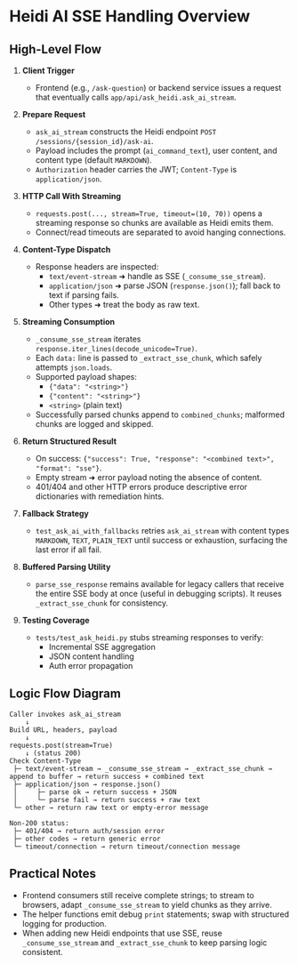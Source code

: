 # Heidi AI SSE Handling Overview

## High-Level Flow

1. **Client Trigger**  
   - Frontend (e.g., `/ask-question`) or backend service issues a request that eventually calls `app/api/ask_heidi.ask_ai_stream`.

2. **Prepare Request**  
   - `ask_ai_stream` constructs the Heidi endpoint `POST /sessions/{session_id}/ask-ai`.  
   - Payload includes the prompt (`ai_command_text`), user content, and content type (default `MARKDOWN`).  
   - `Authorization` header carries the JWT; `Content-Type` is `application/json`.

3. **HTTP Call With Streaming**  
   - `requests.post(..., stream=True, timeout=(10, 70))` opens a streaming response so chunks are available as Heidi emits them.  
   - Connect/read timeouts are separated to avoid hanging connections.

4. **Content-Type Dispatch**  
   - Response headers are inspected:
     - `text/event-stream` ➜ handle as SSE (`_consume_sse_stream`).  
     - `application/json` ➜ parse JSON (`response.json()`); fall back to text if parsing fails.  
     - Other types ➜ treat the body as raw text.

5. **Streaming Consumption**  
   - `_consume_sse_stream` iterates `response.iter_lines(decode_unicode=True)`.  
   - Each `data:` line is passed to `_extract_sse_chunk`, which safely attempts `json.loads`.  
   - Supported payload shapes:
     - `{"data": "<string>"}`  
     - `{"content": "<string>"}`  
     - `<string>` (plain text)  
   - Successfully parsed chunks append to `combined_chunks`; malformed chunks are logged and skipped.

6. **Return Structured Result**  
   - On success: `{"success": True, "response": "<combined text>", "format": "sse"}`.  
   - Empty stream ➜ error payload noting the absence of content.  
   - 401/404 and other HTTP errors produce descriptive error dictionaries with remediation hints.

7. **Fallback Strategy**  
   - `test_ask_ai_with_fallbacks` retries `ask_ai_stream` with content types `MARKDOWN`, `TEXT`, `PLAIN_TEXT` until success or exhaustion, surfacing the last error if all fail.

8. **Buffered Parsing Utility**  
   - `parse_sse_response` remains available for legacy callers that receive the entire SSE body at once (useful in debugging scripts). It reuses `_extract_sse_chunk` for consistency.

9. **Testing Coverage**  
   - `tests/test_ask_heidi.py` stubs streaming responses to verify:  
     - Incremental SSE aggregation  
     - JSON content handling  
     - Auth error propagation

## Logic Flow Diagram

```
Caller invokes ask_ai_stream
    ↓
Build URL, headers, payload
    ↓
requests.post(stream=True)
    ↓ (status 200)
Check Content-Type
 ├─ text/event-stream → _consume_sse_stream → _extract_sse_chunk → append to buffer → return success + combined text
 ├─ application/json → response.json()
 │     ├─ parse ok → return success + JSON
 │     └─ parse fail → return success + raw text
 └─ other → return raw text or empty-error message

Non-200 status:
 ├─ 401/404 → return auth/session error
 ├─ other codes → return generic error
 └─ timeout/connection → return timeout/connection message
```

## Practical Notes

- Frontend consumers still receive complete strings; to stream to browsers, adapt `_consume_sse_stream` to yield chunks as they arrive.  
- The helper functions emit debug `print` statements; swap with structured logging for production.  
- When adding new Heidi endpoints that use SSE, reuse `_consume_sse_stream` and `_extract_sse_chunk` to keep parsing logic consistent.
